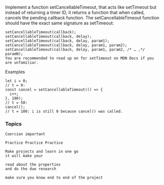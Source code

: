 Implement a function setCancellableTimeout, that acts like setTimeout but instead of returning a timer ID, it returns a function that when called, cancels the pending callback function. The setCancellableTimeout function should have the exact same signature as setTimeout:

```
setCancellableTimeout(callback);
setCancellableTimeout(callback, delay);
setCancellableTimeout(callback, delay, param1);
setCancellableTimeout(callback, delay, param1, param2);
setCancellableTimeout(callback, delay, param1, param2, /* … ,*/ paramN);
You are recommended to read up on for setTimeout on MDN Docs if you are unfamiliar.
```
Examples
```
let i = 0;
// t = 0:
const cancel = setCancellableTimeout(() => {
  i++;
}, 100);
// t = 50:
cancel();
// t = 100: i is still 0 because cancel() was called.
```


### Topics 
```
Coercion important 

Practice Practice Practice 

Make projects and learn in one go 
it will make your 

read about the properties 
and do the due research 

make sure you know end to end of the project 
```